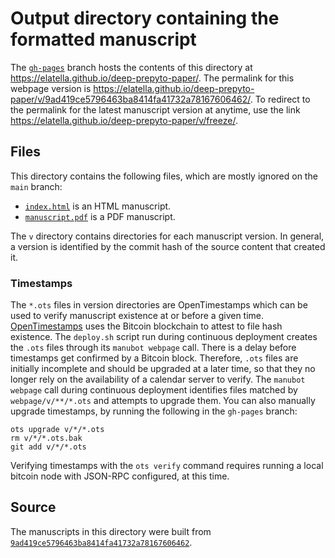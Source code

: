 # Output directory containing the formatted manuscript

The [`gh-pages`](https://github.com/elatella/deep-prepyto-paper/tree/gh-pages) branch hosts the contents of this directory at <https://elatella.github.io/deep-prepyto-paper/>.
The permalink for this webpage version is <https://elatella.github.io/deep-prepyto-paper/v/9ad419ce5796463ba8414fa41732a78167606462/>.
To redirect to the permalink for the latest manuscript version at anytime, use the link <https://elatella.github.io/deep-prepyto-paper/v/freeze/>.

## Files

This directory contains the following files, which are mostly ignored on the `main` branch:

+ [`index.html`](index.html) is an HTML manuscript.
+ [`manuscript.pdf`](manuscript.pdf) is a PDF manuscript.

The `v` directory contains directories for each manuscript version.
In general, a version is identified by the commit hash of the source content that created it.

### Timestamps

The `*.ots` files in version directories are OpenTimestamps which can be used to verify manuscript existence at or before a given time.
[OpenTimestamps](https://opentimestamps.org/) uses the Bitcoin blockchain to attest to file hash existence.
The `deploy.sh` script run during continuous deployment creates the `.ots` files through its `manubot webpage` call.
There is a delay before timestamps get confirmed by a Bitcoin block.
Therefore, `.ots` files are initially incomplete and should be upgraded at a later time, so that they no longer rely on the availability of a calendar server to verify.
The `manubot webpage` call during continuous deployment identifies files matched by `webpage/v/**/*.ots` and attempts to upgrade them.
You can also manually upgrade timestamps, by running the following in the `gh-pages` branch:

```shell
ots upgrade v/*/*.ots
rm v/*/*.ots.bak
git add v/*/*.ots
```

Verifying timestamps with the `ots verify` command requires running a local bitcoin node with JSON-RPC configured, at this time.

## Source

The manuscripts in this directory were built from
[`9ad419ce5796463ba8414fa41732a78167606462`](https://github.com/elatella/deep-prepyto-paper/commit/9ad419ce5796463ba8414fa41732a78167606462).
